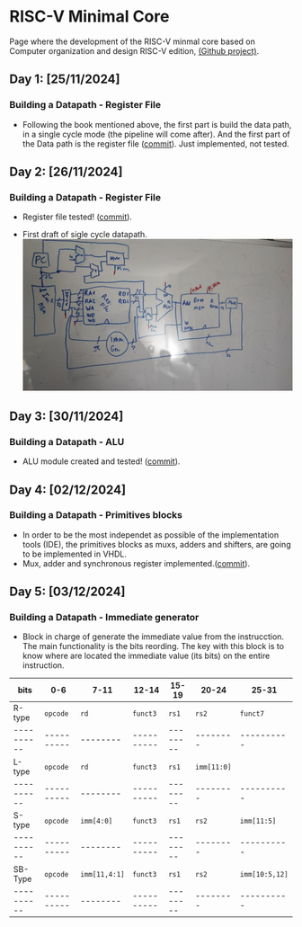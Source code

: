 # RISC-V Minimal Core
<link rel="stylesheet" type="text/css" href="/css/style.css">

Page where the development of the RISC-V minmal core based on Computer organization and design RISC-V edition, [(Github project)](https://github.com/DiscreteVic/RISC-V-minimal-core).

## Day 1: [25/11/2024]

### Building a Datapath - Register File

- Following the book mentioned above, the first part is build the data path, in a single cycle mode (the pipeline will come after). And the first part of the Data path is the register file ([commit](https://github.com/DiscreteVic/RISC-V-minimal-core/commit/1b87704ab9d8966ae78004c4da8fd2f958c1b25d)). Just implemented, not tested.


## Day 2: [26/11/2024]

### Building a Datapath - Register File

- Register file tested! ([commit](https://github.com/DiscreteVic/RISC-V-minimal-core/commit/c7f71b39862c3feba26ed59152792a3cb19dd103)).

- First draft of sigle cycle datapath.
![Draft 1 Single cycle datapath](/assets/datapath1.jpg)


## Day 3: [30/11/2024]

### Building a Datapath - ALU

- ALU module created and tested! ([commit](https://github.com/DiscreteVic/RISC-V-minimal-core/commit/18a0a301750d7814b20bb60344f26afe5a4b9452)).



## Day 4: [02/12/2024]

### Building a Datapath - Primitives blocks

- In order to be the most independet as possible of the implementation tools (IDE), the primitives blocks as muxs, adders and shifters, are going to be implemented in VHDL.
- Mux, adder and synchronous register implemented.([commit](https://github.com/DiscreteVic/RISC-V-minimal-core/commit/d351468cd8dd86422986a9e54dcfaef72e810144)).



## Day 5: [03/12/2024]

### Building a Datapath - Immediate generator

- Block in charge of generate the immediate value from the instrucction. The main functionality is the bits reording. The key with this block is to know where are located the immediate value (its bits) on the entire instruction. 

| bits     | 0-6      | 7-11   | 12-14    | 15-19  | 20-24  | 25-31    |
|----------|----------|--------|----------|--------|--------|----------|
| R-type   | `opcode` | `rd`   | `funct3` | `rs1`  | `rs2`  | `funct7` |
|----------|----------|--------|----------|--------|--------|----------|
| L-type    | `opcode` | `rd`   | `funct3` | `rs1`  | `imm[11:0]` |
|----------|----------|--------|----------|--------|--------|----------|
| S-type    | `opcode` | `imm[4:0]` | `funct3` | `rs1`  | `rs2`  | `imm[11:5]` |
|----------|----------|--------|----------|--------|--------|----------|
| SB-Type    | `opcode` | `imm[11,4:1]` | `funct3` | `rs1`  | `rs2`  | `imm[10:5,12]` |
|----------|----------|--------|----------|--------|--------|----------|

